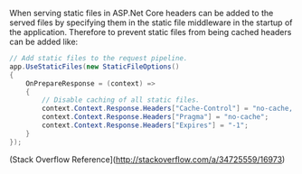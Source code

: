 When serving static files in ASP.Net Core headers can be added to the served files by specifying
them in the static file middleware in the startup of the application. Therefore to prevent static files
from being cached headers can be added like:

```c#
// Add static files to the request pipeline.
app.UseStaticFiles(new StaticFileOptions()
{
    OnPrepareResponse = (context) =>
    {
        // Disable caching of all static files.
        context.Context.Response.Headers["Cache-Control"] = "no-cache, no-store";
        context.Context.Response.Headers["Pragma"] = "no-cache";
        context.Context.Response.Headers["Expires"] = "-1";
    }
});
```

(Stack Overflow Reference](http://stackoverflow.com/a/34725559/16973)

